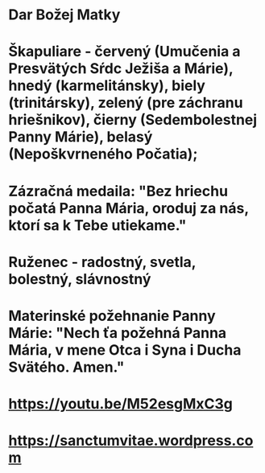 # Dar Božej Matky
# Škapuliare - červený (Umučenia a Presvätých Sŕdc Ježiša a Márie), hnedý (karmelitánsky), biely (trinitársky), zelený (pre záchranu hriešnikov), čierny (Sedembolestnej Panny Márie), belasý (Nepoškvrneného Počatia);
# Zázračná medaila: "Bez hriechu počatá Panna Mária, oroduj za nás, ktorí sa k Tebe utiekame."
# Ruženec - radostný, svetla, bolestný, slávnostný
# Materinské požehnanie Panny Márie: "Nech ťa požehná Panna Mária, v mene Otca i Syna i Ducha Svätého. Amen."
# https://youtu.be/M52esgMxC3g
# https://sanctumvitae.wordpress.com
